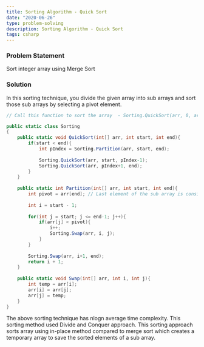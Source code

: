 ```yaml
---
title: Sorting Algorithm - Quick Sort
date: "2020-06-26"
type: problem-solving
description: Sorting Algorithm - Quick Sort
tags: csharp
---
```


### Problem Statement

Sort integer array using Merge Sort

### Solution

In this sorting technique, you divide the given array into sub arrays and sort those sub arrays by selecting a pivot element.

```csharp
// Call this function to sort the array  - Sorting.QuickSort(arr, 0, arr.Length - 1);

public static class Sorting
{
	public static void QuickSort(int[] arr, int start, int end){
		if(start < end){
			int pIndex = Sorting.Partition(arr, start, end);
			
			Sorting.QuickSort(arr, start, pIndex-1);
			Sorting.QuickSort(arr, pIndex+1, end);
		}
	}
	
	public static int Partition(int[] arr, int start, int end){
		int pivot = arr[end]; // Last element of the sub array is considered as pivot
		
		int i = start - 1;
		
		for(int j = start; j <= end-1; j++){
			if(arr[j] < pivot){
				i++;
				Sorting.Swap(arr, i, j);
			}
		}
		
		Sorting.Swap(arr, i+1, end);
		return i + 1;
	}
	
	public static void Swap(int[] arr, int i, int j){
		int temp = arr[i];
		arr[i] = arr[j];
		arr[j] = temp;
	}
}
```

The above sorting technique has nlogn average time complexity. This sorting method used Divide and Conquer approach. This sorting approach sorts array using in-place method compared to merge sort which creates a temporary array to save the sorted elements of a sub array.
